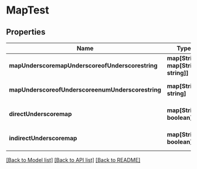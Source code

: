 # MapTest

## Properties
Name | Type | Description | Notes
------------ | ------------- | ------------- | -------------
**mapUnderscoremapUnderscoreofUnderscorestring** | **map[String, map[String, string]]** |  | [optional] [default to null]
**mapUnderscoreofUnderscoreenumUnderscorestring** | **map[String, string]** |  | [optional] [default to null]
**directUnderscoremap** | **map[String, boolean]** |  | [optional] [default to null]
**indirectUnderscoremap** | **map[String, boolean]** |  | [optional] [default to null]

[[Back to Model list]](../README.md#documentation-for-models) [[Back to API list]](../README.md#documentation-for-api-endpoints) [[Back to README]](../README.md)


